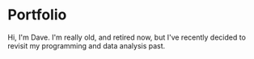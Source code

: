 # Portfolio
Hi, I'm Dave.
I'm really old, and retired now, but I've recently decided to revisit my programming and data analysis past.
